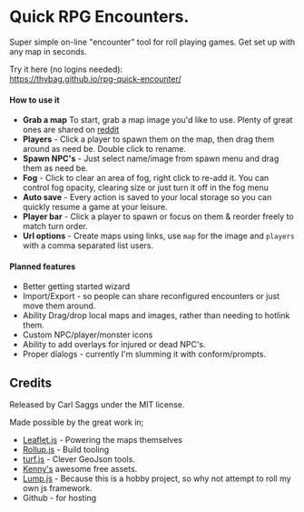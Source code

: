 # Quick RPG Encounters.

Super simple on-line "encounter" tool for roll playing games. Get set up with any map in seconds.

Try it here (no logins needed):    
https://thybag.github.io/rpg-quick-encounter/

#### How to use it
* **Grab a map** To start, grab a map image you'd like to use. Plenty of great ones are shared on [reddit](https://www.reddit.com/r/dndmaps/)
* **Players** - Click a player to spawn them on the map, then drag them around as need be. Double click to rename.    
* **Spawn NPC's** - Just select name/image from spawn menu and drag them as need be.    
* **Fog** - Click to clear an area of fog, right click to re-add it. You can control fog opacity, clearing size or just turn it off in the fog menu
* **Auto save** - Every action is saved to your local storage so you can quickly resume a game at your leisure.    
* **Player bar** - Click a player to spawn or focus on them & reorder freely to match turn order.    
* **Url options** - Create maps using links,  use `map` for the image and `players` with a comma separated list users.

#### Planned features
* Better getting started wizard
* Import/Export - so people can share reconfigured encounters or just move them around.
* Ability Drag/drop  local maps and images, rather than needing to hotlink them.
* Custom NPC/player/monster icons
* Ability to add overlays for injured or dead NPC's.
* Proper dialogs - currently I'm slumming it with conform/prompts.

## Credits
Released by Carl Saggs under the MIT license.

Made possible by the great work in;
* [Leaflet.js](https://leafletjs.com/) - Powering the maps themselves
* [Rollup.js](https://rollupjs.org/) - Build tooling
* [turf.js](https://turfjs.org/) - Clever GeoJson tools.
* [Kenny's](https://www.kenney.nl/) awesome free assets. 
* [Lump.js](https://github.com/thybag/lump.js) - Because this is a hobby project, so why not attempt to roll my own js framework.
* Github - for hosting